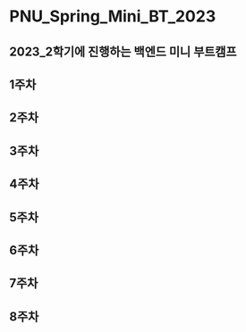 # PNU_Spring_Mini_BT_2023

## 2023_2학기에 진행하는 백엔드 미니 부트캠프

## 1주차

### 

### 

## 2주차

## 3주차

### 

### 

## 4주차

### 

### 

## 5주차

## 6주차

### 

### 

## 7주차

### 

## 8주차
